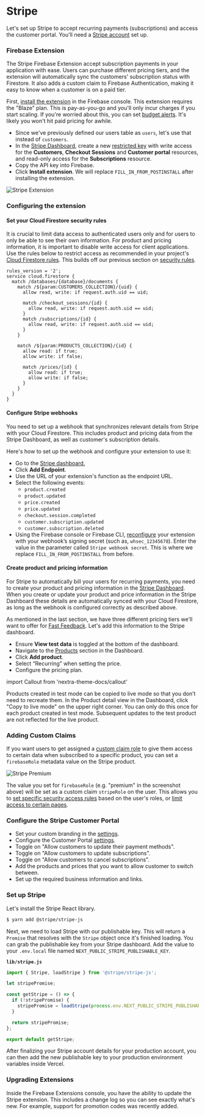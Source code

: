 # Stripe

Let's set up Stripe to accept recurring payments (subscriptions) and access the customer portal. You'll need a [Stripe account](https://dashboard.stripe.com/register) set up.

### Firebase Extension

The Stripe Firebase Extension accept subscription payments in your application with ease. Users can purchase different pricing tiers, and the extension will automatically sync the customers' subscription status with Firestore. It also adds a custom claim to Firebase Authentication, making it easy to know when a customer is on a paid tier.

First, [install the extension](https://firebase.google.com/products/extensions/firestore-stripe-subscriptions) in the Firebase console.
This extension requires the "Blaze" plan. This is pay-as-you-go and you'll only incur charges if you start scaling. If you're worried about this, you can set [budget alerts](https://firebase.google.com/docs/firestore/quotas). It's likely you won't hit paid pricing for awhile.

- Since we've previously defined our users table as `users`, let's use that instead of `customers`.
- In the [Stripe Dashboard](https://dashboard.stripe.com/apikeys),
  create a new [restricted key](https://stripe.com/docs/keys#limit-access) with write access for the **Customers**, **Checkout Sessions** and **Customer portal** resources, and read-only access for the **Subscriptions** resource.
- Copy the API key into Firebase.
- Click **Install extension**. We will replace `FILL_IN_FROM_POSTINSTALL` after installing the extension.

![Stripe Extension](/stripe-extension.png)

### Configuring the extension

#### Set your Cloud Firestore security rules

It is crucial to limit data access to authenticated users only and for users to only be able to see their own information. For product and pricing information, it is important to disable write access for client applications. Use the rules below to restrict access as recommended in your project's [Cloud Firestore rules](https://console.firebase.google.com/project/_/database/firestore/rules). This builds off our previous section on [security rules](/firebase/security-rules).

```
rules_version = '2';
service cloud.firestore {
  match /databases/{database}/documents {
    match /${param:CUSTOMERS_COLLECTION}/{uid} {
      allow read, write: if request.auth.uid == uid;

      match /checkout_sessions/{id} {
        allow read, write: if request.auth.uid == uid;
      }
      match /subscriptions/{id} {
        allow read, write: if request.auth.uid == uid;
      }
    }

    match /${param:PRODUCTS_COLLECTION}/{id} {
      allow read: if true;
      allow write: if false;

      match /prices/{id} {
        allow read: if true;
        allow write: if false;
      }
    }
  }
}
```

#### Configure Stripe webhooks

You need to set up a webhook that synchronizes relevant details from Stripe with your Cloud Firestore. This includes product and pricing data from the Stripe Dashboard, as well as customer's subscription details.

Here's how to set up the webhook and configure your extension to use it:

- Go to the [Stripe dashboard.](https://dashboard.stripe.com/webhooks)
- Click **Add Endpoint**.
- Use the URL of your extension's function as the endpoint URL.
- Select the following events:
  - `product.created`
  - `product.updated`
  - `price.created`
  - `price.updated`
  - `checkout.session.completed`
  - `customer.subscription.updated`
  - `customer.subscription.deleted`
- Using the Firebase console or Firebase CLI, [reconfigure](https://console.firebase.google.com/project/${param:PROJECT_ID}/extensions/instances/${param:EXT_INSTANCE_ID}?tab=config) your extension with your webhook’s signing secret (such as, `whsec_12345678`). Enter the value in the parameter called `Stripe webhook secret`. This is where we replace `FILL_IN_FROM_POSTINSTALL` from before.

#### Create product and pricing information

For Stripe to automatically bill your users for recurring payments, you need to create your product and pricing information in the [Stripe Dashboard](https://dashboard.stripe.com/test/products). When you create or update your product and price information in the Stripe Dashboard these details are automatically synced with your Cloud Firestore, as long as the webhook is configured correctly as described above.

As mentioned in the last section, we have three different pricing tiers we'll want to offer for [Fast Feedback](/introduction/product-overview). Let's add this information to the Stripe dashboard.

- Ensure **View test data** is toggled at the bottom of the dashboard.
- Navigate to the [Products](https://dashboard.stripe.com/products) section in the Dashboard.
- Click **Add product**.
- Select “Recurring” when setting the price.
- Configure the pricing plan.

import Callout from 'nextra-theme-docs/callout'

<Callout>
Products created in test mode can be copied to live mode so that you don’t need to recreate them. In the Product detail view in the Dashboard, click "Copy to live mode" on the upper right corner. You can only do this once for each product created in test mode. Subsequent updates to the test product are not reflected for the live product.
</Callout>

### Adding Custom Claims

If you want users to get assigned a [custom claim role](https://firebase.google.com/docs/auth/admin/custom-claims) to give them access to certain data when subscribed to a specific product, you can set a `firebaseRole` metadata value on the Stripe product.

![Stripe Premium](/stripe-premium.png)

The value you set for `firebaseRole` (e.g. "premium" in the screenshot above) will be set as a custom claim `stripeRole` on the user. This allows you to [set specific security access rules](https://firebase.googleblog.com/2019/03/firebase-security-rules-admin-sdk-tips.html) based on the user's roles, or [limit access to certain pages](https://firebase.google.com/docs/auth/admin/custom-claims#access_custom_claims_on_the_client).

### Configure the Stripe Customer Portal

- Set your custom branding in the [settings](https://dashboard.stripe.com/settings/branding).
- Configure the Customer Portal [settings](https://dashboard.stripe.com/test/settings/billing/portal).
- Toggle on "Allow customers to update their payment methods".
- Toggle on "Allow customers to update subscriptions".
- Toggle on "Allow customers to cancel subscriptions".
- Add the products and prices that you want to allow customer to switch between.
- Set up the required business information and links.

### Set up Stripe

Let's install the Stripe React library.

```bash
$ yarn add @stripe/stripe-js
```

Next, we need to load Stripe with our publishable key. This will return a `Promise` that resolves with the `Stripe` object once it's finished loading. You can grab the publishable key from your Stripe dashboard. Add the value to your `.env.local` file named `NEXT_PUBLIC_STRIPE_PUBLISHABLE_KEY`.

**`lib/stripe.js`**

```js
import { Stripe, loadStripe } from '@stripe/stripe-js';

let stripePromise;

const getStripe = () => {
  if (!stripePromise) {
    stripePromise = loadStripe(process.env.NEXT_PUBLIC_STRIPE_PUBLISHABLE_KEY);
  }

  return stripePromise;
};

export default getStripe;
```

<Callout>
After finalizing your Stripe account details for your production account, you can then add the new publishable key to your production environment variables inside Vercel.
</Callout>

### Upgrading Extensions

Inside the Firebase Extensions console, you have the ability to update the Stripe extension. This includes a change log
so you can see exactly what's new. For example, support for promotion codes was recently added.
